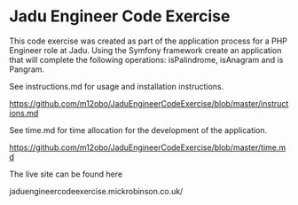 # Jadu Engineer Code Exercise

This code exercise was created as part of the application process for a PHP Engineer role at Jadu. Using the Symfony framework create an application that will complete the following operations: isPalindrome, isAnagram and is Pangram.

See instructions.md for usage and installation instructions.

https://github.com/m12obo/JaduEngineerCodeExercise/blob/master/instructions.md

See time.md for time allocation for the development of the application.

https://github.com/m12obo/JaduEngineerCodeExercise/blob/master/time.md

The live site can be found here 

jaduengineercodeexercise.mickrobinson.co.uk/


